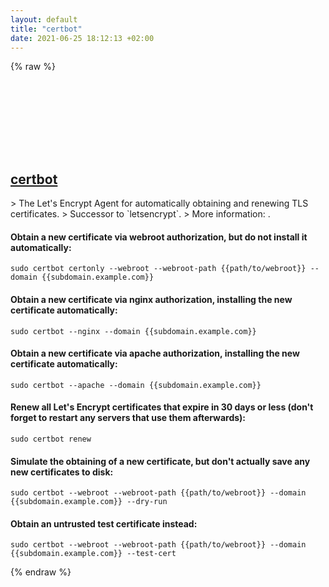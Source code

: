 ```yaml
---
layout: default
title: "certbot"
date: 2021-06-25 18:12:13 +02:00
---
```

{% raw %}
<h2 id="certbot">
  <a href="/en/linux/certbot.html">certbot</a> <a href="#certbot"><svg class="icon">
    <use href="/assets/images/unicode_sprite.svg#link" />
  </svg></a>
</h2>
> The Let's Encrypt Agent for automatically obtaining and renewing TLS certificates.
> Successor to `letsencrypt`.
> More information: <https://certbot.eff.org/docs/using.html>.

#### Obtain a new certificate via webroot authorization, but do not install it automatically:
```shell
sudo certbot certonly --webroot --webroot-path {{path/to/webroot}} --domain {{subdomain.example.com}}
```
#### Obtain a new certificate via nginx authorization, installing the new certificate automatically:
```shell
sudo certbot --nginx --domain {{subdomain.example.com}}
```
#### Obtain a new certificate via apache authorization, installing the new certificate automatically:
```shell
sudo certbot --apache --domain {{subdomain.example.com}}
```
#### Renew all Let's Encrypt certificates that expire in 30 days or less (don't forget to restart any servers that use them afterwards):
```shell
sudo certbot renew
```
#### Simulate the obtaining of a new certificate, but don't actually save any new certificates to disk:
```shell
sudo certbot --webroot --webroot-path {{path/to/webroot}} --domain {{subdomain.example.com}} --dry-run
```
#### Obtain an untrusted test certificate instead:
```shell
sudo certbot --webroot --webroot-path {{path/to/webroot}} --domain {{subdomain.example.com}} --test-cert
```
{% endraw %}